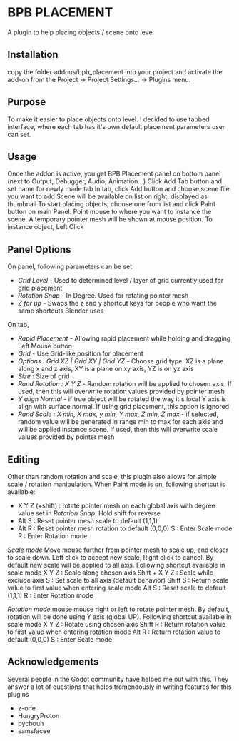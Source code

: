# BPB PLACEMENT

A plugin to help placing objects / scene onto level

Installation
-----------
copy the folder addons/bpb_placement into your project and activate the add-on from the Project -> Project Settings... -> Plugins menu.

Purpose
-------
To make it easier to place objects onto level. I decided to use tabbed interface, where each tab has it's own default placement parameters user can set. 

Usage
-----
Once the addon is active, you get BPB Placement panel on bottom panel (next to Output, Debugger, Audio, Animation...)
Click Add Tab button and set name for newly made tab
In tab, click Add button and choose scene file you want to add
Scene will be available on list on right, displayed as thumbnail
To start placing objects, choose one from list and click Paint button on main Panel. 
Point mouse to where you want to instance the scene. A temporary pointer mesh will be shown at mouse position. 
To instance object, Left Click 


Panel Options
-------------
On panel, following parameters can be set
- *Grid Level* - Used to determined level / layer of grid currently used for grid placement
- *Rotation Snap* - In Degree. Used for rotating pointer mesh
- *Z for up* - Swaps the z and y shortcut keys for people who want the same shortcuts Blender uses

On tab,
- *Rapid Placement* - Allowing rapid placement while holding and dragging Left Mouse button
- *Grid* - Use Grid-like position for placement
- *Options : Grid XZ | Grid XY | Grid YZ* - Choose grid type. XZ is a plane along x and z axis, XY is a plane on xy axis, YZ is on yz axis
- *Size* : Size of grid
- *Rand Rotation : X Y Z* - Random rotation will be applied to chosen axis. If used, then this will overwrite rotation values provided by pointer mesh 
- *Y align Normal* - if true object will be rotated the way it's local Y axis is align with surface normal. If using grid placement, this option is ignored
- *Rand Scale : X min, X max, y min, Y max, Z min, Z max* - if selected, random value will be generated in range min to max for each axis and will be applied instance scene. If used, then this will overwrite scale values provided by pointer mesh 

Editing
-------
Other than random rotation and scale, this plugin also allows for simple scale / rotation manipulation.
When Paint mode is on, following shortcut is available:
- X Y Z (+shift) : rotate pointer mesh on each global axis with degree value set in *Rotation Snap*. Hold shift for reverse
- Alt S : Reset pointer mesh scale to default (1,1,1)
- Alt R : Reset pointer mesh rotation to default (0,0,0)
S : Enter Scale mode
R : Enter Rotation mode

*Scale mode*
Move mouse further from pointer mesh to scale up, and closer to scale down. Left click to accept new scale, Right click to cancel. By default new scale will be applied to all axis.
Following shortcut available in scale mode
X Y Z : Scale along chosen axis
Shift + X Y Z : Scale while exclude axis
S : Set scale to all axis (default behavior)
Shift S : Return scale value to first value when entering scale mode
Alt S : Reset scale to default (1,1,1)
R : Enter Rotation mode

*Rotation mode*
mouse mouse right or left to rotate pointer mesh. By default, rotation will be done using Y axis (global UP).
Following shortcut available in scale mode
X Y Z : Rotate using chosen axis
Shift R : Return rotation value to first value when entering rotation mode
Alt R : Return rotation value to default (0,0,0)
S : Enter Scale mode

Acknowledgements
---------------
Several people in the Godot community have helped me out with this. They answer a lot of questions that helps tremendously in writing features for this plugins
* z-one 
* HungryProton
* pycbouh
* samsfacee
